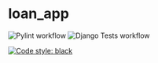 # loan_app

![Pylint workflow](https://github.com/github/docs/actions/workflows/black.yml/badge.svg)
![Django Tests workflow](https://github.com/github/docs/actions/workflows/django-ci.yml/badge.svg)

<p align="left">
<a href="https://github.com/psf/black"><img alt="Code style: black" src="https://img.shields.io/badge/code%20style-black-000000.svg"></a>
</p>
